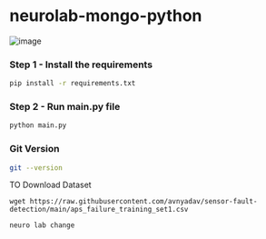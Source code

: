 # neurolab-mongo-python

![image](https://user-images.githubusercontent.com/57321948/196933065-4b16c235-f3b9-4391-9cfe-4affcec87c35.png)

### Step 1 - Install the requirements

```bash
pip install -r requirements.txt
```

### Step 2 - Run main.py file

```bash
python main.py
```

### Git Version

```bash
git --version
```

TO Download Dataset
```
wget https://raw.githubusercontent.com/avnyadav/sensor-fault-detection/main/aps_failure_training_set1.csv
```

```
neuro lab change
```